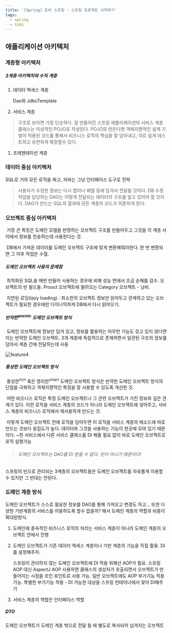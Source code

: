 ```yaml
---
title: '[Spring] 토비 스프링 - 스프링 프로젝트 시작하기'
tags:
  - spring
  - tobi
---
```

## 애플리케이션 아키텍처

### 계층형 아키텍처

##### 3계층 아키텍처와 수직 계층

1. 데이터 액세스 계층

   Dao와 JdbcTemplate

2. 서비스 계층

> 구조로 보자면 가장 단순하다. 잘 만들어진 스프링 애플리케이션의 서비스 계층 클래스는 이상적인 POJO로 작성된다. POJO로 만든다면 객체지향적인 설계 기법이 적용된 코드를 통해서 비즈니스 로직의 핵심을 잘 담아내고, 이르 쉽게 테스트하고 유연하게 확장할수 있다.

1. 프레젠테이션 계층

### 데이터 중심 아키텍처

SQL로 거의 모든 로직을 짜고, 자바는 그냥 인터페이스 도구로 전락

> 사용자가 수정한 정보는 다시 맵이나 배열 등에 담겨서 전달될 것이다. DB 수정 작업을 담당하는 DAO는 이렇게 전달되는 데이터의 구조를 알고 있어야 할 것이다. DAO가 만드는 SQL의 결과에 모든 계층의 코드가 의존하게 된다.

### 오브젝트 중심 아키텍처

​	가장 큰 특징은 도메인 모델을 반영하는 오브젝트 구조를 만들어두고 그것을 각 계층 사이에서 정보를 전송하는데 사용한다는 것.

​	DB에서 가져온 데이터를 도메인 오브젝트 구조에 맞게 변환해줘야한다. 한 번 변환되면 그 이후 작업은 수월.

##### 도메인 오브젝트 사용의 문제점

​	최적화된 SQL을 매번 만들어  사용하는 경우에 비해 성능 면에서 조금 손해를 감수. 오브젝트의 빈 필드들. Prouct 오브젝트에 딸려오는 Category 오브젝트 - 낭비.

​	지연된 로딩(lazy loading) : 최소한의 오브젝트 정보만 읽어두고 관계하고 있는 오브젝트가 필요한 경우에만 다이나믹하게 DB에서 다시 읽어오기.

##### 빈약한<sup>anemic</sup> 도메인 오브젝트 방식

​	도메인 오브젝트에 정보만 담겨 있고, 정보를 활용하는 아무런 기능도 갖고 있지 않다면 이는 빈약한 도메인 오브젝트. 3개 계층에 독립적으로 존재하면서 일관된 구조의 정보를 담아서 계층 간에 전달하는데 사용

![feature4](C:\Users\user\Downloads\feature4.png)

##### 풍성한 도메인 오브젝트 방식

​	풍성한<sup>rich</sup> 혹은 영리한<sup>smart</sup> 도메인 오브젝트 방식은 빈약한 도메인 오브젝트 방식의 단점을 극복하고 객체지향적인 특징을 잘 사용할 수 있도록 개선한 것.

​	어떤 비즈니스 로직은 특정 도메인 오브젝트나 그 관련 오브젝트가 가진 정보와 깊은 관계가 있다. 이런 로직을 서비스 계층의 코드가 아니라 도메인 오브젝트에 넣어주고, 서비스 계층의 비즈니스 로직에서 재사용하게 만드는 것.

​	이렇게 도메인 오브젝트 안에 로직을 담아두면 이 로직을 서비스 계층의 메소드에 따로 만드는 것보다 응집도가 높다. 데이터와 그것을 사용하는 기능이 한곳에 모여 있기 때문이다.  ~한 서비스에서 다른 서비스 클래스를 DI 해줄 필요 없이 바로 도메인 오브젝트로 로직 실행가능

> ###### 도메인 오브젝트는 DAO를 DI 받을 수 없다. 빈이 아니기 때문이다!

스프링의 빈으로 관리되는 3계층의 오브젝트들은 도메인 오브젝트를 자유롭게 이용할 수 있지만 그 반대는 안된다.

### 도메인 계층 방식

도메인 오브젝트가 스스로 필요한 정보를 DAO를 통해 가져오고 변경도 하고... 또한 다양한 기반계층의 서비스를 이용하도록 할수 없을까? 해서 도메인 계층의 역할과 비중이 확대된방식.

1. 도메인에 종속적인 비즈니스 로직의 처리는 서비스 계층이 아니라 도메인 계층의 오브젝트 안에서 진행

2. 도메인 오브젝트가 기존 데이터 액세스 계층이나 기반 계층의 기능을 직접 활용. DI를 설정해주자.

   스프링이 관리하지 않는 도메인 오브젝트에 DI 적용 위해선 AOP가 필요. 스프링 AOP 대신 AspectJ AOP 사용하면 클래스의 생성자가 호출되면서 오브젝트가 만들어지는 시점을 조인 포인트로 사용 가능. 일반 오브젝트에도  AOP 부가기능 적용 가능. 특별한 부가기능 적용 - DI 가능한 대상을 스프링 컨테이너에서 찾아 DI해주기

3. 서비스 계층의 역할은 인터페이스 역할

##### DTO

도메인 오브젝트가 도메인 계층 밖으로 전달 될 때 별도로 복사되어 넘겨지는 오브젝트
